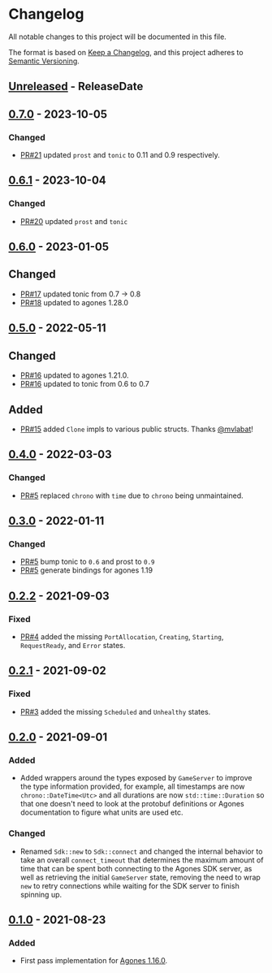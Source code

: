 <!-- markdownlint-disable blanks-around-headings blanks-around-lists no-duplicate-heading -->

# Changelog
All notable changes to this project will be documented in this file.

The format is based on [Keep a Changelog](https://keepachangelog.com/en/1.0.0/),
and this project adheres to [Semantic Versioning](https://semver.org/spec/v2.0.0.html).

<!-- next-header -->
## [Unreleased] - ReleaseDate

## [0.7.0] - 2023-10-05
### Changed
- [PR#21](https://github.com/EmbarkStudios/rymder/pull/21) updated `prost` and `tonic` to 0.11 and 0.9 respectively.

## [0.6.1] - 2023-10-04
### Changed
- [PR#20](https://github.com/EmbarkStudios/rymder/pull/20) updated `prost` and `tonic`

## [0.6.0] - 2023-01-05
## Changed
- [PR#17](https://github.com/EmbarkStudios/rymder/pull/17) updated tonic from 0.7 -> 0.8
- [PR#18](https://github.com/EmbarkStudios/rymder/pull/18) updated to agones 1.28.0

## [0.5.0] - 2022-05-11
## Changed
- [PR#16](https://github.com/EmbarkStudios/rymder/pull/16) updated to agones 1.21.0.
- [PR#16](https://github.com/EmbarkStudios/rymder/pull/16) updated to tonic from 0.6 to 0.7

## Added
- [PR#15](https://github.com/EmbarkStudios/rymder/pull/15) added `Clone` impls to various public structs. Thanks [@mvlabat](https://github.com/mvlabat)!

## [0.4.0] - 2022-03-03
### Changed
- [PR#5](https://github.com/EmbarkStudios/rymder/pull/14) replaced `chrono` with `time` due to `chrono` being unmaintained.

## [0.3.0] - 2022-01-11

### Changed
- [PR#5](https://github.com/EmbarkStudios/rymder/pull/5) bump tonic to `0.6` and prost to `0.9`
- [PR#5](https://github.com/EmbarkStudios/rymder/pull/5) generate bindings for agones 1.19

## [0.2.2] - 2021-09-03

### Fixed
- [PR#4](https://github.com/EmbarkStudios/rymder/pull/4) added the missing `PortAllocation`, `Creating`, `Starting`, `RequestReady`, and `Error` states.

## [0.2.1] - 2021-09-02
### Fixed
- [PR#3](https://github.com/EmbarkStudios/rymder/pull/3) added the missing `Scheduled` and `Unhealthy` states.

## [0.2.0] - 2021-09-01
### Added
- Added wrappers around the types exposed by `GameServer` to improve the type information provided, for example, all timestamps are now `chrono::DateTime<Utc>` and all durations are now `std::time::Duration` so that one doesn't need to look at the protobuf definitions or Agones documentation to figure what units are used etc.

### Changed
- Renamed `Sdk::new` to `Sdk::connect` and changed the internal behavior to take an overall `connect_timeout` that determines the maximum amount of time that can be spent both connecting to the Agones SDK server, as well as retrieving the initial `GameServer` state, removing the need to wrap `new` to retry connections while waiting for the SDK server to finish spinning up.

## [0.1.0] - 2021-08-23
### Added
- First pass implementation for [Agones 1.16.0](https://agones.dev/site/blog/2021/07/20/1.16.0-kubernetes-1.19-golang-1.15/).

<!-- next-url -->
[Unreleased]: https://github.com/EmbarkStudios/rymder/compare/0.7.0...HEAD
[0.7.0]: https://github.com/EmbarkStudios/rymder/compare/0.6.1...0.7.0
[0.6.1]: https://github.com/EmbarkStudios/rymder/compare/0.6.0...0.6.1
[0.6.0]: https://github.com/EmbarkStudios/rymder/compare/0.5.0...0.6.0
[0.5.0]: https://github.com/EmbarkStudios/rymder/compare/0.4.0...0.5.0
[0.4.0]: https://github.com/EmbarkStudios/rymder/compare/0.3.0...0.4.0
[0.3.0]: https://github.com/EmbarkStudios/rymder/compare/0.2.2...0.3.0
[0.2.2]: https://github.com/EmbarkStudios/rymder/compare/0.2.1...0.2.2
[0.2.1]: https://github.com/EmbarkStudios/rymder/compare/0.2.0...0.2.1
[0.2.0]: https://github.com/EmbarkStudios/rymder/compare/0.1.0...0.2.0
[0.1.0]: https://github.com/EmbarkStudios/rymder/releases/tag/0.1.0
